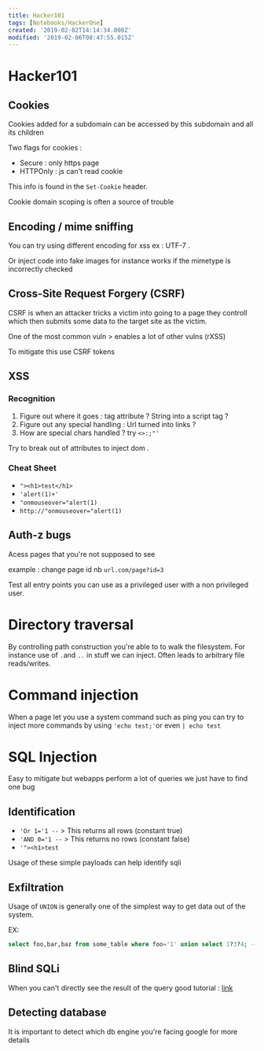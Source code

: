 ```yaml
---
title: Hacker101
tags: [Notebooks/HackerOne]
created: '2019-02-02T14:14:34.000Z'
modified: '2019-02-06T08:47:55.015Z'
---
```


# Hacker101

## Cookies
Cookies added for a subdomain can be accessed by this subdomain and all its children

Two flags for cookies :
* Secure : only https page
* HTTPOnly : js can't read cookie

This info is found in the `Set-Cookie` header.

Cookie domain scoping is often a source of trouble 

## Encoding / mime sniffing 

You can try using different encoding for xss ex : UTF-7 .

Or inject code into fake images for instance
works if the mimetype is incorrectly checked

## Cross-Site Request Forgery (CSRF)

CSRF is when an attacker tricks a victim into going to a page they controll which then submits some data to the target site as the victim.

One of the most common vuln > enables a lot of other vulns (rXSS)

To mitigate this use CSRF tokens

## XSS

### Recognition

1. Figure out where it goes : tag attribute ? String into a script tag ?
2. Figure out any special handling : Url turned into links ?
3. How are special chars handled ? try `<>:;"'` 

Try to break out of attributes to inject dom .

### Cheat Sheet

* `"><h1>test</h1>`
* `'alert(1)+'`
* `"onmouseover="alert(1)`
* `http://"onmouseover="alert(1)`

## Auth-z bugs

Acess pages that you're not supposed to see 

example : change page id nb `url.com/page?id=3` 

Test all entry points you can use as a privileged user with a non privileged user.


# Directory traversal

By controlling path construction you're able to to walk the filesystem. For instance use of  `.`and `..` in stuff we can inject. Often leads to arbitrary file reads/writes.

# Command injection

When a page let you use a system command such as ping you can try to inject more commands by using `'echo test;'`or even `| echo test`

# SQL Injection

Easy to mitigate but webapps perform a lot of queries we just have to find one bug

## Identification
* `'Or 1='1 --` > This returns all rows (constant true)
* `'AND 0='1 --`   > This returns no rows (constant false)  
* `'"><h1>test` 

Usage of these simple payloads can help identify sqli

## Exfiltration

Usage of `UNION` is generally one of the simplest way to get data out of the system.

EX:
``` sql
select foo,bar,baz from some_table where foo='1' union select 1?3?4; --';
```

## Blind SQLi

When you can't directly see the result of the query
good tutorial : [link](https://zestedesavoir.com/tutoriels/945/les-injections-sql-le-tutoriel/les-injections-sql-en-aveugle/blind-sql-injection/)

## Detecting database

It is important to detect which db engine you're facing google for more details
